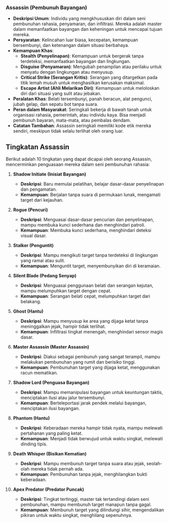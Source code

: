 ### Assassin (Pembunuh Bayangan)

*   **Deskripsi Umum**: Individu yang mengkhususkan diri dalam seni pembunuhan rahasia, penyamaran, dan infiltrasi. Mereka adalah master dalam memanfaatkan bayangan dan keheningan untuk mencapai tujuan mereka.
*   **Persyaratan**: Kelincahan luar biasa, kecepatan, kemampuan bersembunyi, dan ketenangan dalam situasi berbahaya.
*   **Kemampuan Khas**:
    *   **Stealth (Penyelinapan)**: Kemampuan untuk bergerak tanpa terdeteksi, memanfaatkan bayangan dan lingkungan.
    *   **Disguise (Penyamaran)**: Mengubah penampilan atau perilaku untuk menyatu dengan lingkungan atau menyusup.
    *   **Critical Strike (Serangan Kritis)**: Serangan yang ditargetkan pada titik lemah musuh untuk menghasilkan kerusakan maksimal.
    *   **Escape Artist (Ahli Melarikan Diri)**: Kemampuan untuk meloloskan diri dari situasi yang sulit atau jebakan.
*   **Peralatan Khas**: Belati tersembunyi, panah beracun, alat pengunci, jubah gelap, dan sepatu bot tanpa suara.
*   **Peran dalam Masyarakat**: Seringkali bekerja di bawah tanah untuk organisasi rahasia, pemerintah, atau individu kaya. Bisa menjadi pembunuh bayaran, mata-mata, atau pembalas dendam.
*   **Catatan Tambahan**: Assassin seringkali memiliki kode etik mereka sendiri, meskipun tidak selalu terlihat oleh orang luar.

## Tingkatan Assassin

Berikut adalah 10 tingkatan yang dapat dicapai oleh seorang Assassin, mencerminkan penguasaan mereka dalam seni pembunuhan rahasia:

1.  **Shadow Initiate (Inisiat Bayangan)**
    *   **Deskripsi**: Baru memulai pelatihan, belajar dasar-dasar penyelinapan dan pengamatan.
    *   **Kemampuan**: Berjalan tanpa suara di permukaan lunak, mengamati target dari kejauhan.

2.  **Rogue (Pencuri)**
    *   **Deskripsi**: Menguasai dasar-dasar pencurian dan penyelinapan, mampu membuka kunci sederhana dan menghindari patroli.
    *   **Kemampuan**: Membuka kunci sederhana, menghindari deteksi visual dasar.

3.  **Stalker (Penguntit)**
    *   **Deskripsi**: Mampu mengikuti target tanpa terdeteksi di lingkungan yang ramai atau sulit.
    *   **Kemampuan**: Menguntit target, menyembunyikan diri di keramaian.

4.  **Silent Blade (Pedang Senyap)**
    *   **Deskripsi**: Menguasai penggunaan belati dan serangan kejutan, mampu melumpuhkan target dengan cepat.
    *   **Kemampuan**: Serangan belati cepat, melumpuhkan target dari belakang.

5.  **Ghost (Hantu)**
    *   **Deskripsi**: Mampu menyusup ke area yang dijaga ketat tanpa meninggalkan jejak, hampir tidak terlihat.
    *   **Kemampuan**: Infiltrasi tingkat menengah, menghindari sensor magis dasar.

6.  **Master Assassin (Master Assassin)**
    *   **Deskripsi**: Diakui sebagai pembunuh yang sangat terampil, mampu melakukan pembunuhan yang rumit dan berisiko tinggi.
    *   **Kemampuan**: Pembunuhan target yang dijaga ketat, menggunakan racun mematikan.

7.  **Shadow Lord (Penguasa Bayangan)**
    *   **Deskripsi**: Mampu memanipulasi bayangan untuk keuntungan taktis, menciptakan ilusi atau jalur tersembunyi.
    *   **Kemampuan**: Berteleportasi jarak pendek melalui bayangan, menciptakan ilusi bayangan.

8.  **Phantom (Hantu)**
    *   **Deskripsi**: Keberadaan mereka hampir tidak nyata, mampu melewati pertahanan yang paling ketat.
    *   **Kemampuan**: Menjadi tidak berwujud untuk waktu singkat, melewati dinding tipis.

9.  **Death Whisper (Bisikan Kematian)**
    *   **Deskripsi**: Mampu membunuh target tanpa suara atau jejak, seolah-olah mereka tidak pernah ada.
    *   **Kemampuan**: Pembunuhan tanpa jejak, menghilangkan bukti keberadaan.

10. **Apex Predator (Predator Puncak)**
    *   **Deskripsi**: Tingkat tertinggi, master tak tertandingi dalam seni pembunuhan, mampu membunuh target manapun tanpa gagal.
    *   **Kemampuan**: Membunuh target yang dilindungi sihir, mengendalikan pikiran untuk waktu singkat, menghilang sepenuhnya.
